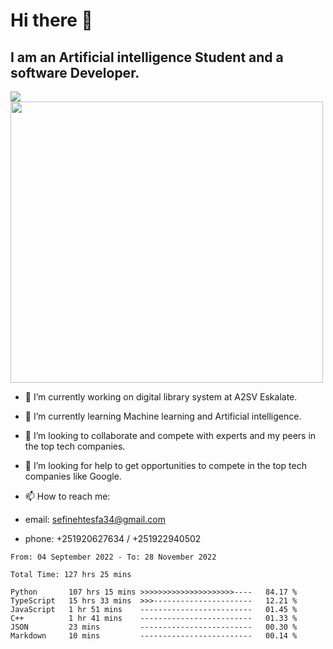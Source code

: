 # Hi there 👋
## I am an Artificial intelligence Student and a software Developer.
<img src = "https://github-readme-stats.vercel.app/api?username=sefinehtesfa34&&show_icons=true&title_color=ffffff&icon_color=bb2acf&text_color=daf7dc&bg_color=151515"/>
<img src="https://wakatime.com/share/@sefinehtesfa34/ae9674e3-b462-4438-9120-52fc3d0ffbbb.png" width ="500" height = "450"/>

- 🔭 I’m currently working on digital library system at A2SV Eskalate.
- 🌱 I’m currently learning Machine learning and Artificial intelligence.
- 👯 I’m looking to collaborate and compete with experts and my peers in the top tech companies.
- 🤔 I’m looking for help to get opportunities to compete in the top tech companies like Google.

- 📫 How to reach me: 
- email: sefinehtesfa34@gmail.com
- phone: +251920627634 / +251922940502
<!--START_SECTION:waka-->

```text
From: 04 September 2022 - To: 28 November 2022

Total Time: 127 hrs 25 mins

Python       107 hrs 15 mins >>>>>>>>>>>>>>>>>>>>>----   84.17 %
TypeScript   15 hrs 33 mins  >>>----------------------   12.21 %
JavaScript   1 hr 51 mins    -------------------------   01.45 %
C++          1 hr 41 mins    -------------------------   01.33 %
JSON         23 mins         -------------------------   00.30 %
Markdown     10 mins         -------------------------   00.14 %
```

<!--END_SECTION:waka-->
